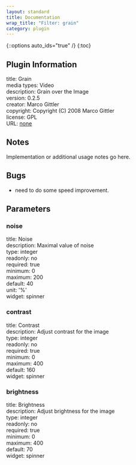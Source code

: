 ```yaml
---
layout: standard
title: Documentation
wrap_title: "Filter: grain"
category: plugin
---
```

{::options auto_ids="true" /}
{:toc}

## Plugin Information

title: Grain  
media types:
Video  
description: Grain over the Image  
version: 0.2.5  
creator: Marco Gittler  
copyright: Copyright (C) 2008 Marco Gittler  
license: GPL  
URL: [none](none)  

## Notes

Implementation or additional usage notes go here.
## Bugs

* need to do some speed improvement.

## Parameters

### noise

title: Noise    
description:
Maximal value of noise  
type: integer  
readonly: no  
required: true  
minimum: 0  
maximum: 200  
default: 40  
unit: '%'  
widget: spinner  

### contrast

title: Contrast    
description:
Adjust contrast for the image  
type: integer  
readonly: no  
required: true  
minimum: 0  
maximum: 400  
default: 160  
widget: spinner  

### brightness

title: Brightness    
description:
Adjust brightness for the image  
type: integer  
readonly: no  
required: true  
minimum: 0  
maximum: 400  
default: 70  
widget: spinner  

